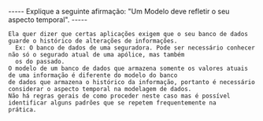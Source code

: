 ----- Explique a seguinte afirmação: "Um Modelo deve refletir o seu aspecto temporal". -----

    Ela quer dizer que certas aplicações exigem que o seu banco de dados guarde o histórico de alterações de informações.  
      Ex: O banco de dados de uma seguradora. Pode ser necessário conhecer não só o segurado atual de uma apólice, mas também
      os do passado.  
    O modelo de um banco de dados que armazena somente os valores atuais de uma informação é diferente do modelo do banco
    de dados que armazena o histórico da informação, portanto é necessário considerar o aspecto temporal na modelagem de dados.
    Não há regras gerais de como proceder neste caso mas é possível identificar alguns padrões que se repetem frequentemente na
    prática.
